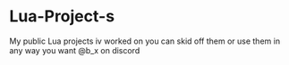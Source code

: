 # Lua-Project-s
My public Lua projects iv worked on you can skid off them or use them in any way you want
@b_x on discord
